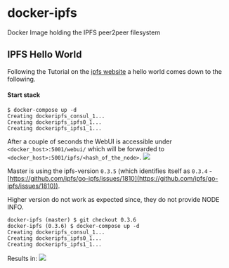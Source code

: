 # docker-ipfs

Docker Image holding the IPFS peer2peer filesystem

## IPFS Hello World
Following the Tutorial on the [ipfs website](http://ipfs.io/docs/getting-started/) a hello world comes down to the following.

#### Start stack

```
$ docker-compose up -d
Creating dockeripfs_consul_1...
Creating dockeripfs_ipfs0_1...
Creating dockeripfs_ipfs1_1...
```

After a couple of seconds the WebUI is accessible under `<docker_host>:5001/webui/` which will be forwarded to `<docker_host>:5001/ipfs/<hash_of_the_node>`.
![](pics/webui_0.3.5.png)

Master is using the ipfs-version `0.3.5` (which identifies itself as `0.3.4` - [https://github.com/ipfs/go-ipfs/issues/1810](https://github.com/ipfs/go-ipfs/issues/1810)).

Higher version do not work as expected since, they do not provide NODE INFO.

```
docker-ipfs (master) $ git checkout 0.3.6
docker-ipfs (0.3.6) $ docker-compose up -d
Creating dockeripfs_consul_1...
Creating dockeripfs_ipfs0_1...
Creating dockeripfs_ipfs1_1...
```

Results in:
![](pics/webui_0.3.6.png)

